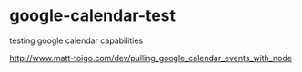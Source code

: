 # google-calendar-test
testing google calendar capabilities

http://www.matt-toigo.com/dev/pulling_google_calendar_events_with_node

